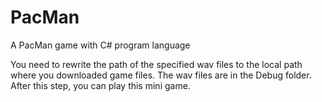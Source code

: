 # PacMan
A PacMan game with C# program language

You need to rewrite the path of the specified wav files to the local path where you downloaded game files.
The wav files are in the Debug folder.
After this step, you can play this mini game.
